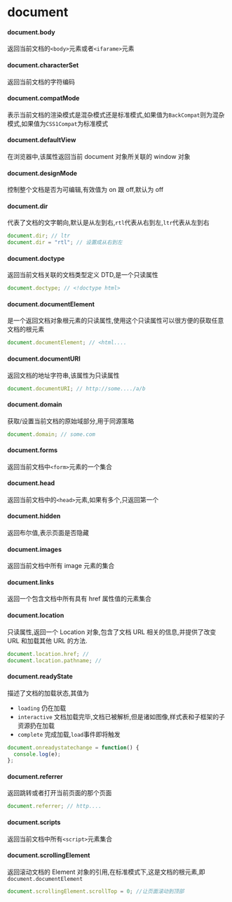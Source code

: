 # document

#### document.body

返回当前文档的`<body>`元素或者`<ifarame>`元素

#### document.characterSet

返回当前文档的字符编码

#### document.compatMode

表示当前文档的渲染模式是混杂模式还是标准模式,如果值为`BackCompat`则为混杂模式,如果值为`CSS1Compat`为标准模式

#### document.defaultView

在浏览器中,该属性返回当前 document 对象所关联的 window 对象

#### document.designMode

控制整个文档是否为可编辑,有效值为 on 跟 off,默认为 off

#### document.dir

代表了文档的文字朝向,默认是从左到右,`rtl`代表从右到左,`ltr`代表从左到右

```javascript
document.dir; // ltr
document.dir = "rtl"; // 设置成从右到左
```

#### document.doctype

返回当前文档关联的文档类型定义 DTD,是一个只读属性

```javascript
document.doctype; // <!doctype html>
```

#### document.documentElement

是一个返回文档对象根元素的只读属性,使用这个只读属性可以很方便的获取任意文档的根元素

```javascript
document.documentElement; // <html....
```

#### document.documentURI

返回文档的地址字符串,该属性为只读属性

```javascript
document.documentURI; // http://some..../a/b
```

#### document.domain

获取/设置当前文档的原始域部分,用于同源策略

```javascript
document.domain; // some.com
```

#### document.forms

返回当前文档中`<form>`元素的一个集合

#### document.head

返回当前文档中的`<head>`元素,如果有多个,只返回第一个

#### document.hidden

返回布尔值,表示页面是否隐藏

#### document.images

返回当前文档中所有 image 元素的集合

#### document.links

返回一个包含文档中所有具有 href 属性值的元素集合

#### document.location

只读属性,返回一个 Location 对象,包含了文档 URL 相关的信息,并提供了改变 URL 和加载其他 URL 的方法.

```javascript
document.location.href; //
document.location.pathname; //
```

#### document.readyState

描述了文档的加载状态,其值为

- `loading` 仍在加载
- `interactive` 文档加载完毕,文档已被解析,但是诸如图像,样式表和子框架的子资源扔在加载
- `complete` 完成加载,`load`事件即将触发

```javascript
document.onreadystatechange = function() {
  console.log(e);
};
```

#### document.referrer

返回跳转或者打开当前页面的那个页面

```javascript
document.referrer; // http....
```

#### document.scripts

返回当前文档中所有`<script>`元素集合

#### document.scrollingElement

返回滚动文档的 Element 对象的引用,在标准模式下,这是文档的根元素,即`document.documentElement`

```javascript
document.scrollingElement.scrollTop = 0; //让页面滚动到顶部
```
